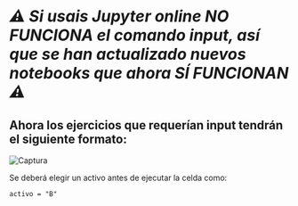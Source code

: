# *⚠ Si usais Jupyter online NO FUNCIONA el comando input, así que se han actualizado nuevos notebooks que ahora SÍ FUNCIONAN ⚠*

## Ahora los ejercicios que requerían input tendrán el siguiente formato:

![Captura](https://github.com/Kokechacho/NotebooksValoracion/assets/67198515/357aefdd-46c7-4893-a9af-9521e6a734cc)

Se deberá elegir un activo antes de ejecutar la celda como:

`activo = "B"`
